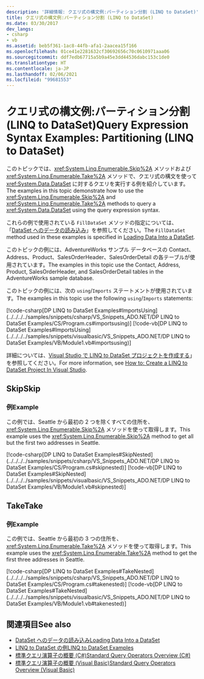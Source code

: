 ```yaml
---
description: '詳細情報: クエリ式の構文例:パーティション分割 (LINQ to DataSet)'
title: クエリ式の構文例:パーティション分割 (LINQ to DataSet)
ms.date: 03/30/2017
dev_langs:
- csharp
- vb
ms.assetid: beb5f361-1ac8-44fb-afa1-2aacea15f166
ms.openlocfilehash: 01ce41e2281632cf30692656c70c0610971aaa06
ms.sourcegitcommit: ddf7edb67715a5b9a45e3dd44536dabc153c1de0
ms.translationtype: HT
ms.contentlocale: ja-JP
ms.lasthandoff: 02/06/2021
ms.locfileid: "99681553"
---
```

# <a name="query-expression-syntax-examples-partitioning-linq-to-dataset"></a><span data-ttu-id="01255-103">クエリ式の構文例:パーティション分割 (LINQ to DataSet)</span><span class="sxs-lookup"><span data-stu-id="01255-103">Query Expression Syntax Examples: Partitioning (LINQ to DataSet)</span></span>

<span data-ttu-id="01255-104">このトピックでは、<xref:System.Linq.Enumerable.Skip%2A> メソッドおよび <xref:System.Linq.Enumerable.Take%2A> メソッドで、クエリ式の構文を使って <xref:System.Data.DataSet> に対するクエリを実行する例を紹介しています。</span><span class="sxs-lookup"><span data-stu-id="01255-104">The examples in this topic demonstrate how to use the <xref:System.Linq.Enumerable.Skip%2A> and <xref:System.Linq.Enumerable.Take%2A> methods to query a <xref:System.Data.DataSet> using the query expression syntax.</span></span>  
  
 <span data-ttu-id="01255-105">これらの例で使用されている `FillDataSet` メソッドの指定については、「[DataSet へのデータの読み込み](loading-data-into-a-dataset.md)」を参照してください。</span><span class="sxs-lookup"><span data-stu-id="01255-105">The `FillDataSet` method used in these examples is specified in [Loading Data Into a DataSet](loading-data-into-a-dataset.md).</span></span>  
  
 <span data-ttu-id="01255-106">このトピックの例には、AdventureWorks サンプル データベースの Contact、Address、Product、SalesOrderHeader、SalesOrderDetail の各テーブルが使用されています。</span><span class="sxs-lookup"><span data-stu-id="01255-106">The examples in this topic use the Contact, Address, Product, SalesOrderHeader, and SalesOrderDetail tables in the AdventureWorks sample database.</span></span>  
  
 <span data-ttu-id="01255-107">このトピックの例には、次の `using`/`Imports` ステートメントが使用されています。</span><span class="sxs-lookup"><span data-stu-id="01255-107">The examples in this topic use the following `using`/`Imports` statements:</span></span>  
  
 [!code-csharp[DP LINQ to DataSet Examples#ImportsUsing](../../../../samples/snippets/csharp/VS_Snippets_ADO.NET/DP LINQ to DataSet Examples/CS/Program.cs#importsusing)]
 [!code-vb[DP LINQ to DataSet Examples#ImportsUsing](../../../../samples/snippets/visualbasic/VS_Snippets_ADO.NET/DP LINQ to DataSet Examples/VB/Module1.vb#importsusing)]  
  
 <span data-ttu-id="01255-108">詳細については、[Visual Studio で LINQ to DataSet プロジェクトを作成する](how-to-create-a-linq-to-dataset-project-in-vs.md)」を参照してください。</span><span class="sxs-lookup"><span data-stu-id="01255-108">For more information, see [How to: Create a LINQ to DataSet Project In Visual Studio](how-to-create-a-linq-to-dataset-project-in-vs.md).</span></span>  
  
## <a name="skip"></a><span data-ttu-id="01255-109">Skip</span><span class="sxs-lookup"><span data-stu-id="01255-109">Skip</span></span>  
  
### <a name="example"></a><span data-ttu-id="01255-110">例</span><span class="sxs-lookup"><span data-stu-id="01255-110">Example</span></span>  

 <span data-ttu-id="01255-111">この例では、Seattle から最初の 2 つを除くすべての住所を、<xref:System.Linq.Enumerable.Skip%2A> メソッドを使って取得します。</span><span class="sxs-lookup"><span data-stu-id="01255-111">This example uses the <xref:System.Linq.Enumerable.Skip%2A> method to get all but the first two addresses in Seattle.</span></span>  
  
 [!code-csharp[DP LINQ to DataSet Examples#SkipNested](../../../../samples/snippets/csharp/VS_Snippets_ADO.NET/DP LINQ to DataSet Examples/CS/Program.cs#skipnested)]
 [!code-vb[DP LINQ to DataSet Examples#SkipNested](../../../../samples/snippets/visualbasic/VS_Snippets_ADO.NET/DP LINQ to DataSet Examples/VB/Module1.vb#skipnested)]  
  
## <a name="take"></a><span data-ttu-id="01255-112">Take</span><span class="sxs-lookup"><span data-stu-id="01255-112">Take</span></span>  
  
### <a name="example"></a><span data-ttu-id="01255-113">例</span><span class="sxs-lookup"><span data-stu-id="01255-113">Example</span></span>  

 <span data-ttu-id="01255-114">この例では、Seattle から最初の 3 つの住所を、<xref:System.Linq.Enumerable.Take%2A> メソッドを使って取得します。</span><span class="sxs-lookup"><span data-stu-id="01255-114">This example uses the <xref:System.Linq.Enumerable.Take%2A> method to get the first three addresses in Seattle.</span></span>  
  
 [!code-csharp[DP LINQ to DataSet Examples#TakeNested](../../../../samples/snippets/csharp/VS_Snippets_ADO.NET/DP LINQ to DataSet Examples/CS/Program.cs#takenested)]
 [!code-vb[DP LINQ to DataSet Examples#TakeNested](../../../../samples/snippets/visualbasic/VS_Snippets_ADO.NET/DP LINQ to DataSet Examples/VB/Module1.vb#takenested)]  
  
## <a name="see-also"></a><span data-ttu-id="01255-115">関連項目</span><span class="sxs-lookup"><span data-stu-id="01255-115">See also</span></span>

- [<span data-ttu-id="01255-116">DataSet へのデータの読み込み</span><span class="sxs-lookup"><span data-stu-id="01255-116">Loading Data Into a DataSet</span></span>](loading-data-into-a-dataset.md)
- [<span data-ttu-id="01255-117">LINQ to DataSet の例</span><span class="sxs-lookup"><span data-stu-id="01255-117">LINQ to DataSet Examples</span></span>](linq-to-dataset-examples.md)
- [<span data-ttu-id="01255-118">標準クエリ演算子の概要 (C#)</span><span class="sxs-lookup"><span data-stu-id="01255-118">Standard Query Operators Overview (C#)</span></span>](../../../csharp/programming-guide/concepts/linq/standard-query-operators-overview.md)
- [<span data-ttu-id="01255-119">標準クエリ演算子の概要 (Visual Basic)</span><span class="sxs-lookup"><span data-stu-id="01255-119">Standard Query Operators Overview (Visual Basic)</span></span>](../../../visual-basic/programming-guide/concepts/linq/standard-query-operators-overview.md)
